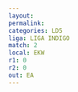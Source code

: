 ```yaml
---
layout: 
permalink: 
categories: LD5
liga: LIGA INDIGO
match: 2
local: EKW
r1: 0
r2: 0
out: EA
---
```

